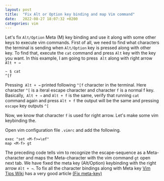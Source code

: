 ```yaml
---
layout: post
title:  "Fix Alt or Option key binding and map Vim command"
date:   2022-08-27 18:07:32 +0200
categories: vim
---
```


Let's fix `Alt/Option` Meta (M) key binding and use it along with some other keys to execute vim commands. First of all, we need to find what characters the terminal is sending when `Alt/Option` key is pressed along with other key. To find that, execute the `cat` command and press `Alt` key with the key you want. In this example, I am going to press  `Alt` along with right arrow `Alt + →`
```
~ $ cat
^[f
```
Pressing  `Alt + →` printed following `^[f` character in the terminal. Here character `^[` is a iteral escape character and character `f` is a normal f key. Basically,  `Alt + →` and `Alt + f` is the same, verify that running `cat` command again and press `Alt + f` the output will be the same and pressing `escape` key outputs `^[`

Now, we know that character `f` is used for right arrow. Let's make some vim keybinding the.

Open vim configuration file `.vimrc` and add the following.
```vim
exec "set <M-f>=\ef"
map <M-f> gt
```

The preceding code tells vim to recognize the escape-sequence as a Meta-character and maps the Meta-character with the vim command `gt` open next tab. We have fixed the meta key (Alt/Option) keybinding with the right arrow `Alt + →`. To fix all the character bindings along with Meta key <a href="https://vim.fandom.com/">Vim Tips Wiki</a> has a very good article <a href="https://vim.fandom.com/wiki/Fix_meta-keys_that_break_out_of_Insert_mode">(Fix meta-key) </a>
